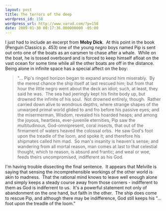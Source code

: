 ```yaml
---
layout: post
title: The terrors of the deep
wordpress_id: 158
wordpress_url: http://www.varud.com/?p=158
date: 2009-01-30 00:17:36.000000000 -05:00
---
```

I just had to include an excerpt from <strong>Moby Dick</strong>.  At this point in the book (Penguin Classics p. 453) one of the young <em>negro </em>boys<em></em> named Pip is sent out onto one of the boats as an oarsmen to chase after a whale.  While on the boat, he is tossed overboard and is forced to keep himself afloat on the vast ocean for some time while all the other boats are off in the distance.  Being alone in infinite space has a special affect on the boy:
<blockquote>"... Pip's ringed horizon began to expand around him miserably.  By the merest chance the ship itself at last rescued him; but from that hour the little negro went about the deck an idiot; such, at least, they said he was.  The sea had jeeringly kept his finite body up, but drowned the infinite of his soul.  Not drowned entirely, though.  Rather carried down alive to wondrous depths, where strange shapes of the unwarped primal world glided to and fro before his passive eyes; and the misermerman, Wisdom, revealed his hoarded heaps; and among the joyous, heartless, ever-juvenile eternities, Pip saw the multitudinous, God-omnipresent, coral insects, that out of the firmament of waters heaved the colossal orbs.  He saw God's foot upon the treadle of the loom, and spoke it; and therefore his shipmates called him mad.  So man's insanity is heaven's sense; and wandering from all mortal reason, man comes at last to that celestial thought, which to reason, is absurd and frantic; and weal or woe, feeds theirs uncompromised, indifferent as his God.</blockquote>
I'm having trouble dissecting the final sentence.  It appears that Melville is saying that sensing the incomprehensible workings of the other world is akin to madness.  That the rational mind knows to leave well enough alone and simply keeps a steady course away from those corners - indifferent to them as God is indiferrent to us.  It's a powerful statement not only of abandonment on the one hand, but faith in the other.  The ship does come to rescue Pip, and although there may be indifference, God still keeps his "... foot upon the treadle of the loom."
